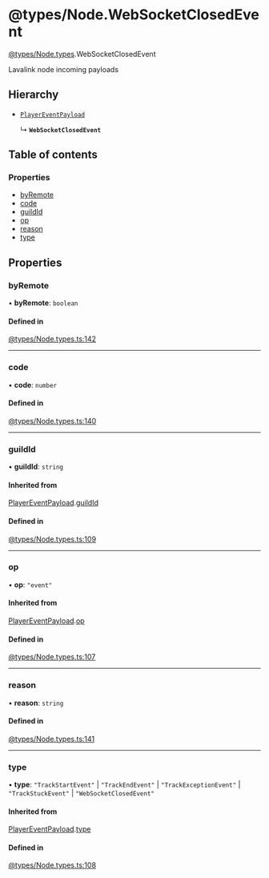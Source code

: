 # @types/Node.WebSocketClosedEvent

[@types/Node.types](../Node.types.md).WebSocketClosedEvent

Lavalink node incoming payloads

## Hierarchy

- [`PlayerEventPayload`](Node.types.PlayerEventPayload.md)

  ↳ **`WebSocketClosedEvent`**

## Table of contents

### Properties

- [byRemote](Node.types.WebSocketClosedEvent.md#byremote)
- [code](Node.types.WebSocketClosedEvent.md#code)
- [guildId](Node.types.WebSocketClosedEvent.md#guildid)
- [op](Node.types.WebSocketClosedEvent.md#op)
- [reason](Node.types.WebSocketClosedEvent.md#reason)
- [type](Node.types.WebSocketClosedEvent.md#type)

## Properties

### byRemote

• **byRemote**: `boolean`

#### Defined in

[@types/Node.types.ts:142](https://github.com/hmes98318/LavaShark/blob/50abc40/src/@types/Node.types.ts#L142)

___

### code

• **code**: `number`

#### Defined in

[@types/Node.types.ts:140](https://github.com/hmes98318/LavaShark/blob/50abc40/src/@types/Node.types.ts#L140)

___

### guildId

• **guildId**: `string`

#### Inherited from

[PlayerEventPayload](Node.types.PlayerEventPayload.md).[guildId](Node.types.PlayerEventPayload.md#guildid)

#### Defined in

[@types/Node.types.ts:109](https://github.com/hmes98318/LavaShark/blob/50abc40/src/@types/Node.types.ts#L109)

___

### op

• **op**: ``"event"``

#### Inherited from

[PlayerEventPayload](Node.types.PlayerEventPayload.md).[op](Node.types.PlayerEventPayload.md#op)

#### Defined in

[@types/Node.types.ts:107](https://github.com/hmes98318/LavaShark/blob/50abc40/src/@types/Node.types.ts#L107)

___

### reason

• **reason**: `string`

#### Defined in

[@types/Node.types.ts:141](https://github.com/hmes98318/LavaShark/blob/50abc40/src/@types/Node.types.ts#L141)

___

### type

• **type**: ``"TrackStartEvent"`` \| ``"TrackEndEvent"`` \| ``"TrackExceptionEvent"`` \| ``"TrackStuckEvent"`` \| ``"WebSocketClosedEvent"``

#### Inherited from

[PlayerEventPayload](Node.types.PlayerEventPayload.md).[type](Node.types.PlayerEventPayload.md#type)

#### Defined in

[@types/Node.types.ts:108](https://github.com/hmes98318/LavaShark/blob/50abc40/src/@types/Node.types.ts#L108)
